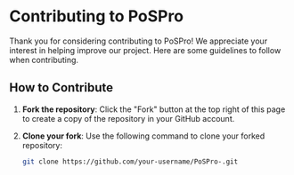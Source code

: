 # Contributing to PoSPro

Thank you for considering contributing to PoSPro! We appreciate your interest in helping improve our project. Here are some guidelines to follow when contributing.

## How to Contribute

1. **Fork the repository**: Click the "Fork" button at the top right of this page to create a copy of the repository in your GitHub account.

2. **Clone your fork**: Use the following command to clone your forked repository:
   ```bash
   git clone https://github.com/your-username/PoSPro-.git
